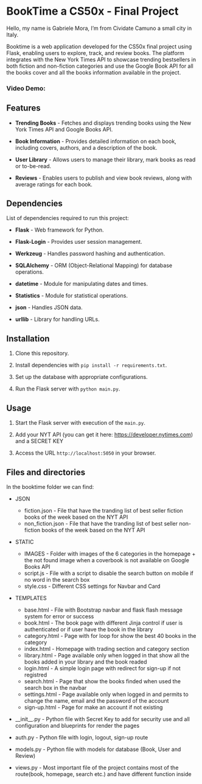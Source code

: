 
#  BookTime a CS50x - Final Project

 
Hello, my name is Gabriele Mora, I’m from Cividate Camuno a small city in Italy.

Booktime is a web application developed for the CS50x final project using Flask, enabling users to explore, track, and review books. The platform integrates with the New York Times API to showcase trending bestsellers in both fiction and non-fiction categories and use the Google Book API for all the books cover and all the books information available in the project.


###  Video Demo: <URL HERE>

  

##  Features

  

-  **Trending Books** - Fetches and displays trending books using the New York Times API and Google Books API.

-  **Book Information** - Provides detailed information on each book, including covers, authors, and a description of the book.

-  **User Library** - Allows users to manage their library, mark books as read or to-be-read.

-  **Reviews** - Enables users to publish and view book reviews, along with average ratings for each book.

  
  

##  Dependencies

List of dependencies required to run this project:

-  **Flask** - Web framework for Python.

-  **Flask-Login** - Provides user session management.

-  **Werkzeug** - Handles password hashing and authentication.

-  **SQLAlchemy** - ORM (Object-Relational Mapping) for database operations.

-  **datetime** - Module for manipulating dates and times.

-  **Statistics** - Module for statistical operations.

-  **json** - Handles JSON data.

-  **urllib** - Library for handling URLs.

##  Installation


1. Clone this repository.

2. Install dependencies with `pip install -r requirements.txt`.

3. Set up the database with appropriate configurations.

4. Run the Flask server with `python main.py`.

  

##  Usage

  

1. Start the Flask server with execution of the `main.py`.
2. Add your NYT API (you can get it here: https://developer.nytimes.com) and a SECRET KEY 

3. Access the URL `http://localhost:5050` in your browser.

  

##  Files and directories
In the booktime folder we can find: 
 - JSON
	 - fiction.json - File that have the tranding list of best seller fiction books of the week based on the NYT API
	 - non_fiction.json - File that have the tranding list of best seller non-fiction books of the week based on the NYT API
- STATIC
	- IMAGES - Folder with images of the 6 categories in the homepage + the not found image when a coverbook is not available on Google Books API
	- script.js - File with a script to disable the search button on mobile if no word in the search box
	- style.css - Different CSS settings for Navbar and Card
- TEMPLATES
	-  base.html - File with Bootstrap navbar and flask flash message system for error or success
	-  book.html - The book page with different Jinja control if user is authenticated or if user have the book in the library
	- category.html - Page with for loop for show the best 40 books in the category
	- index.html - Homepage with trading section and category section
	- library.html - Page available only when logged in that show all the books added in your library and the book readed
	- login.html - A simple login page with redirect for sign-up if not registred
	- search.html - Page that show the books finded when used the search box in the navbar
	- settings.html - Page available only when logged in and permits to change the name, email and the password of the account
	- sign-up.html - Page for make an account if not existing 

 - \_\_init\_\_.py - Python file with Secret Key to add for security use and all configuration and blueprints for render the pages
 - auth.py - Python file with login, logout, sign-up route
 - models.py - Python file with models for database (Book, User and Review)
 - views.py - Most important file of the project contains most of the route(book, homepage, search etc.) and have different function inside
